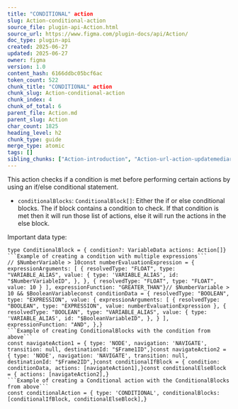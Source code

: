 ```yaml
---
title: "CONDITIONAL" action
slug: Action-conditional-action
source_file: plugin-api-Action.html
source_url: https://www.figma.com/plugin-docs/api/Action/
doc_type: plugin-api
created: 2025-06-27
updated: 2025-06-27
owner: figma
version: 1.0
content_hash: 6166ddbc05bcf6ac
token_count: 522
chunk_title: "CONDITIONAL" action
chunk_slug: Action-conditional-action
chunk_index: 4
chunk_of_total: 6
parent_file: Action.md
parent_slug: Action
char_count: 1825
heading_level: h2
chunk_type: guide
merge_type: atomic
tags: []
sibling_chunks: ["Action-introduction", "Action-url-action-updatemediaruntime-action", "Action-setvariable-action", "Action-setvariablemode-action", "Action-node-action"]
---
```


This action checks if a condition is met before performing certain actions by using an if/else conditional statement.

- `conditionalBlocks`: `ConditionalBlock[]`: Either the if or else conditional blocks. The if block contains a condition to check. If that condition is met then it will run those list of actions, else it will run the actions in the else block.

Important data type:

```
type ConditionalBlock = { condition?: VariableData actions: Action[]}
```Example of creating a condition with multiple expressions```
// $NumberVariable > 10const numberEvaluationExpression = { expressionArguments: [ { resolvedType: "FLOAT", type: "VARIABLE_ALIAS", value: { type: 'VARIABLE_ALIAS', id: "$NumberVariableID", }, }, { resolvedType: "FLOAT", type: "FLOAT", value: 10 } ], expressionFunction: "GREATER_THAN"}// $NumberVariable > 10 && $BooleanVariableconst conditionData = { resolvedType: "BOOLEAN", type: "EXPRESSION", value: { expressionArguments: [ { resolvedType: "BOOLEAN", type: "EXPRESSION", value: numberEvaluationExpression }, { resolvedType: "BOOLEAN", type: "VARIABLE_ALIAS", value: { type: 'VARIABLE_ALIAS', id: "$BooleanVariableID", }, } ], expressionFunction: "AND", },}
```Example of creating ConditionalBlocks with the condition from above```
const navigateAction1 = { type: 'NODE', navigation: 'NAVIGATE', transition: null, destinationId: "$Frame1ID",}const navigateAction2 = { type: 'NODE', navigation: 'NAVIGATE', transition: null, destinationId: "$Frame2ID",}const conditionalIfBlock = { condition: conditionData, actions: [navigateAction1],}const conditionalElseBlock = { actions: [navigateAction2],}
```Example of creating a Conditional action with the ConditionalBlocks from above```
const conditionalAction = { type: 'CONDITIONAL', conditionalBlocks: [conditionalIfBlock, conditionalElseBlock],}
```